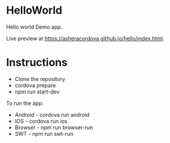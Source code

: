 # HelloWorld

Hello world Demo app.

Live preview at https://asheracordova.github.io/hello/index.html.

# Instructions
* Clone the repository
* cordova prepare
* npm run start-dev

To run the app:
* Android - cordova run android
* IOS - cordova run ios
* Browser - npm run browser-run
* SWT - npm run swt-run
